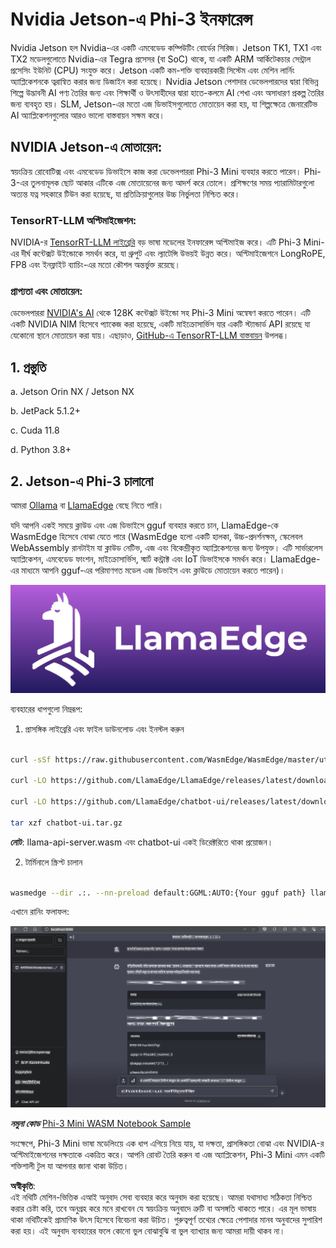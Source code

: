 # **Nvidia Jetson-এ Phi-3 ইনফারেন্স**

Nvidia Jetson হল Nvidia-এর একটি এমবেডেড কম্পিউটিং বোর্ডের সিরিজ। Jetson TK1, TX1 এবং TX2 মডেলগুলোতে Nvidia-এর Tegra প্রসেসর (বা SoC) থাকে, যা একটি ARM আর্কিটেকচার সেন্ট্রাল প্রসেসিং ইউনিট (CPU) সংযুক্ত করে। Jetson একটি কম-শক্তি ব্যবহারকারী সিস্টেম এবং মেশিন লার্নিং অ্যাপ্লিকেশনকে ত্বরান্বিত করার জন্য ডিজাইন করা হয়েছে। Nvidia Jetson পেশাদার ডেভেলপারদের দ্বারা বিভিন্ন শিল্পে উদ্ভাবনী AI পণ্য তৈরির জন্য এবং শিক্ষার্থী ও উৎসাহীদের দ্বারা হাতে-কলমে AI শেখা এবং অসাধারণ প্রকল্প তৈরির জন্য ব্যবহৃত হয়। SLM, Jetson-এর মতো এজ ডিভাইসগুলোতে মোতায়েন করা হয়, যা শিল্পক্ষেত্রে জেনারেটিভ AI অ্যাপ্লিকেশনগুলোর আরও ভালো বাস্তবায়ন সক্ষম করে।

## NVIDIA Jetson-এ মোতায়েন:
স্বয়ংক্রিয় রোবোটিক্স এবং এমবেডেড ডিভাইসে কাজ করা ডেভেলপাররা Phi-3 Mini ব্যবহার করতে পারেন। Phi-3-এর তুলনামূলক ছোট আকার এটিকে এজ মোতায়েনের জন্য আদর্শ করে তোলে। প্রশিক্ষণের সময় প্যারামিটারগুলো অত্যন্ত যত্ন সহকারে টিউন করা হয়েছে, যা প্রতিক্রিয়াগুলোর উচ্চ নির্ভুলতা নিশ্চিত করে।

### TensorRT-LLM অপ্টিমাইজেশন:
NVIDIA-র [TensorRT-LLM লাইব্রেরি](https://github.com/NVIDIA/TensorRT-LLM?WT.mc_id=aiml-138114-kinfeylo) বড় ভাষা মডেলের ইনফারেন্স অপ্টিমাইজ করে। এটি Phi-3 Mini-এর দীর্ঘ কন্টেক্সট উইন্ডোকে সমর্থন করে, যা থ্রুপুট এবং ল্যাটেন্সি উভয়ই উন্নত করে। অপ্টিমাইজেশনে LongRoPE, FP8 এবং ইনফ্লাইট ব্যাচিং-এর মতো কৌশল অন্তর্ভুক্ত রয়েছে।

### প্রাপ্যতা এবং মোতায়েন:
ডেভেলপাররা [NVIDIA's AI](https://www.nvidia.com/en-us/ai-data-science/generative-ai/) থেকে 128K কন্টেক্সট উইন্ডো সহ Phi-3 Mini অন্বেষণ করতে পারেন। এটি একটি NVIDIA NIM হিসেবে প্যাকেজ করা হয়েছে, একটি মাইক্রোসার্ভিস যার একটি স্ট্যান্ডার্ড API রয়েছে যা যেকোনো স্থানে মোতায়েন করা যায়। এছাড়াও, [GitHub-এ TensorRT-LLM বাস্তবায়ন](https://github.com/NVIDIA/TensorRT-LLM) উপলব্ধ।

## **1. প্রস্তুতি**

a. Jetson Orin NX / Jetson NX

b. JetPack 5.1.2+

c. Cuda 11.8

d. Python 3.8+

## **2. Jetson-এ Phi-3 চালানো**

আমরা [Ollama](https://ollama.com) বা [LlamaEdge](https://llamaedge.com) বেছে নিতে পারি।

যদি আপনি একই সময়ে ক্লাউড এবং এজ ডিভাইসে gguf ব্যবহার করতে চান, LlamaEdge-কে WasmEdge হিসেবে বোঝা যেতে পারে (WasmEdge হলো একটি হালকা, উচ্চ-প্রদর্শনক্ষম, স্কেলেবল WebAssembly রানটাইম যা ক্লাউড নেটিভ, এজ এবং বিকেন্দ্রীকৃত অ্যাপ্লিকেশনের জন্য উপযুক্ত। এটি সার্ভারলেস অ্যাপ্লিকেশন, এমবেডেড ফাংশন, মাইক্রোসার্ভিস, স্মার্ট কন্ট্রাক্ট এবং IoT ডিভাইসকে সমর্থন করে। LlamaEdge-এর মাধ্যমে আপনি gguf-এর পরিমাণগত মডেল এজ ডিভাইস এবং ক্লাউডে মোতায়েন করতে পারেন)।

![llamaedge](../../../../../translated_images/llamaedge.1356a35c809c5e9d89d8168db0c92161e87f5e2c34831f2fad800f00fc4e74dc.bn.jpg)

ব্যবহারের ধাপগুলো নিম্নরূপ:

1. প্রাসঙ্গিক লাইব্রেরি এবং ফাইল ডাউনলোড এবং ইনস্টল করুন

```bash

curl -sSf https://raw.githubusercontent.com/WasmEdge/WasmEdge/master/utils/install.sh | bash -s -- --plugin wasi_nn-ggml

curl -LO https://github.com/LlamaEdge/LlamaEdge/releases/latest/download/llama-api-server.wasm

curl -LO https://github.com/LlamaEdge/chatbot-ui/releases/latest/download/chatbot-ui.tar.gz

tar xzf chatbot-ui.tar.gz

```

**নোট**: llama-api-server.wasm এবং chatbot-ui একই ডিরেক্টরিতে থাকা প্রয়োজন।

2. টার্মিনালে স্ক্রিপ্ট চালান

```bash

wasmedge --dir .:. --nn-preload default:GGML:AUTO:{Your gguf path} llama-api-server.wasm -p phi-3-chat

```

এখানে রানিং ফলাফল:

![llamaedgerun](../../../../../translated_images/llamaedgerun.66eb2acd7f14e814437879522158b9531ae7c955014d48d0708d0e4ce6ac94a6.bn.png)

***নমুনা কোড*** [Phi-3 Mini WASM Notebook Sample](https://github.com/Azure-Samples/Phi-3MiniSamples/tree/main/wasm)

সংক্ষেপে, Phi-3 Mini ভাষা মডেলিংয়ে এক ধাপ এগিয়ে নিয়ে যায়, যা দক্ষতা, প্রাসঙ্গিকতা বোঝা এবং NVIDIA-র অপ্টিমাইজেশনের দক্ষতাকে একত্রিত করে। আপনি রোবট তৈরি করুন বা এজ অ্যাপ্লিকেশন, Phi-3 Mini এমন একটি শক্তিশালী টুল যা আপনার জানা থাকা উচিত।

**অস্বীকৃতি**:  
এই নথিটি মেশিন-ভিত্তিক এআই অনুবাদ সেবা ব্যবহার করে অনুবাদ করা হয়েছে। আমরা যথাসাধ্য সঠিকতা নিশ্চিত করার চেষ্টা করি, তবে অনুগ্রহ করে মনে রাখবেন যে স্বয়ংক্রিয় অনুবাদে ত্রুটি বা অসঙ্গতি থাকতে পারে। এর মূল ভাষায় থাকা নথিটিকেই প্রামাণিক উৎস হিসেবে বিবেচনা করা উচিত। গুরুত্বপূর্ণ তথ্যের ক্ষেত্রে পেশাদার মানব অনুবাদের সুপারিশ করা হয়। এই অনুবাদ ব্যবহারের ফলে কোনো ভুল বোঝাবুঝি বা ভুল ব্যাখ্যার জন্য আমরা দায়ী থাকব না।